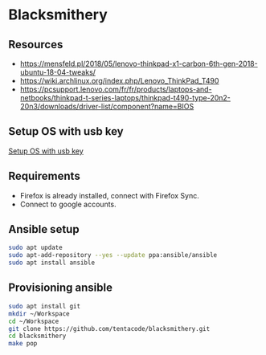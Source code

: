 # Blacksmithery

## Resources

- https://mensfeld.pl/2018/05/lenovo-thinkpad-x1-carbon-6th-gen-2018-ubuntu-18-04-tweaks/
- https://wiki.archlinux.org/index.php/Lenovo_ThinkPad_T490
- https://pcsupport.lenovo.com/fr/fr/products/laptops-and-netbooks/thinkpad-t-series-laptops/thinkpad-t490-type-20n2-20n3/downloads/driver-list/component?name=BIOS

## Setup OS with usb key

[Setup OS with usb key](https://pop.system76.com/docs/install-pop-os/)

## Requirements

- Firefox is already installed, connect with Firefox Sync.
- Connect to google accounts.

## Ansible setup

```bash
sudo apt update
sudo apt-add-repository --yes --update ppa:ansible/ansible
sudo apt install ansible
```

## Provisioning ansible

```bash
sudo apt install git
mkdir ~/Workspace
cd ~/Workspace
git clone https://github.com/tentacode/blacksmithery.git
cd blacksmithery
make pop
```
